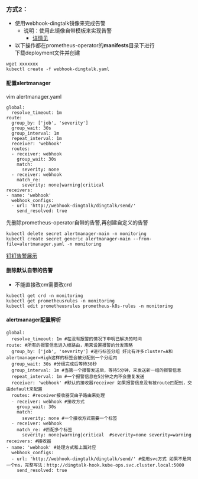 ### **方式2：**
- 使用webhook-dingtalk镜像来完成告警
  - 说明：使用此镜像自带模板来实现告警
    - [详情见](https://blog.51cto.com/billy98/2362369)
- 以下操作都在prometheus-operator的**manifests**目录下进行 \
下载deployment文件并创建
```
wget xxxxxxx
kubectl create -f webhook-dingtalk.yaml
```
#### 配置alertmanager
vim alertmanager.yaml
```
global:
  resolve_timeout: 1m
route:
  group_by: ['job', 'severity']
  group_wait: 30s
  group_interval: 1m 
  repeat_interval: 1m
  receiver: 'webhook'
  routes:
  - receiver: webhook
    group_wait: 30s
    match:
      severity: none
  - receiver: webhook
    match_re:
      severity: none|warning|critical
receivers:
- name: 'webhook'
  webhook_configs:
  - url: 'http://webhook-dingtalk/dingtalk/send/'
    send_resolved: true
```
先删除prometheus-operator自带的告警,再创建自定义的告警
```
kubectl delete secret alertmanager-main -n monitoring
kubectl create secret generic alertmanager-main --from-file=alertmanager.yaml -n monitoring
```
[钉钉告警展示](https://i.loli.net/2019/12/03/6EBqxNwOMH4oVTj.png)
#### 删除默认自带的告警
- 不能直接改cm需要改crd
```
kubectl get crd -n monitoring
kubectl get prometheusrules -n monitoring
kubectl edit prometheusrules prometheus-k8s-rules -n monitoring
```
#### alertmanager配置解析
```
global:
  resolve_timeout: 1m #在没有报警的情况下申明已解决的时间
route: #所有的报警信息进入根路由，用来设置报警的分发策略
  group_by: ['job', 'severity'] #进行标签分组 好比有许多cluster=A和alertmanager=High这样的标签会被分配到一个分组内
  group_wait: 30s #分组完成后等待30秒
  group_interval: 1m #当第一个报警发送后，等待5分钟，来发送新一组的报警信息
  repeat_interval: 1m #一个报警信息在5分钟之内不会重复发送
  receiver: 'webhook' #默认的接收器receiver 如果报警信息没有被route匹配到，交由default来配置
  routes: #receiver接收器交由子路由来处理
  - receiver: webhook #接收方式
    group_wait: 30s
    match:
      severity: none #一个接收方式需要一个标签
  - receiver: webhook
    match_re: #匹配多个标签
      severity: none|warning|critical  #severity=none severity=warning
receivers: #接收器
- name: 'webhook' #处理方式和上面对应
  webhook_configs:
  - url: 'http://webhook-dingtalk/dingtalk/send/' #使用svc方式 如果不是同一个ns，完整写法：http://dingtalk-hook.kube-ops.svc.cluster.local:5000
    send_resolved: true
```